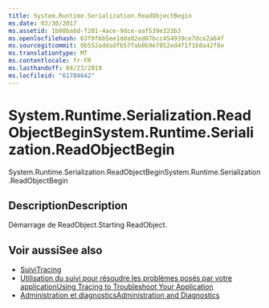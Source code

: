 ```yaml
---
title: System.Runtime.Serialization.ReadObjectBegin
ms.date: 03/30/2017
ms.assetid: 1b08ba6d-f201-4ace-9dce-aaf539e323b3
ms.openlocfilehash: 63f8f6b5ee1dda02ed07bcc454939ce7dce2a64f
ms.sourcegitcommit: 9b552addadfb57fab0b9e7852ed4f1f1b8a42f8e
ms.translationtype: MT
ms.contentlocale: fr-FR
ms.lasthandoff: 04/23/2019
ms.locfileid: "61784642"
---
```

# <a name="systemruntimeserializationreadobjectbegin"></a><span data-ttu-id="d6d77-102">System.Runtime.Serialization.ReadObjectBegin</span><span class="sxs-lookup"><span data-stu-id="d6d77-102">System.Runtime.Serialization.ReadObjectBegin</span></span>
<span data-ttu-id="d6d77-103">System.Runtime.Serialization.ReadObjectBegin</span><span class="sxs-lookup"><span data-stu-id="d6d77-103">System.Runtime.Serialization.ReadObjectBegin</span></span>  
  
## <a name="description"></a><span data-ttu-id="d6d77-104">Description</span><span class="sxs-lookup"><span data-stu-id="d6d77-104">Description</span></span>  
 <span data-ttu-id="d6d77-105">Démarrage de ReadObject.</span><span class="sxs-lookup"><span data-stu-id="d6d77-105">Starting ReadObject.</span></span>  
  
## <a name="see-also"></a><span data-ttu-id="d6d77-106">Voir aussi</span><span class="sxs-lookup"><span data-stu-id="d6d77-106">See also</span></span>

- [<span data-ttu-id="d6d77-107">Suivi</span><span class="sxs-lookup"><span data-stu-id="d6d77-107">Tracing</span></span>](../../../../../docs/framework/wcf/diagnostics/tracing/index.md)
- [<span data-ttu-id="d6d77-108">Utilisation du suivi pour résoudre les problèmes posés par votre application</span><span class="sxs-lookup"><span data-stu-id="d6d77-108">Using Tracing to Troubleshoot Your Application</span></span>](../../../../../docs/framework/wcf/diagnostics/tracing/using-tracing-to-troubleshoot-your-application.md)
- [<span data-ttu-id="d6d77-109">Administration et diagnostics</span><span class="sxs-lookup"><span data-stu-id="d6d77-109">Administration and Diagnostics</span></span>](../../../../../docs/framework/wcf/diagnostics/index.md)
